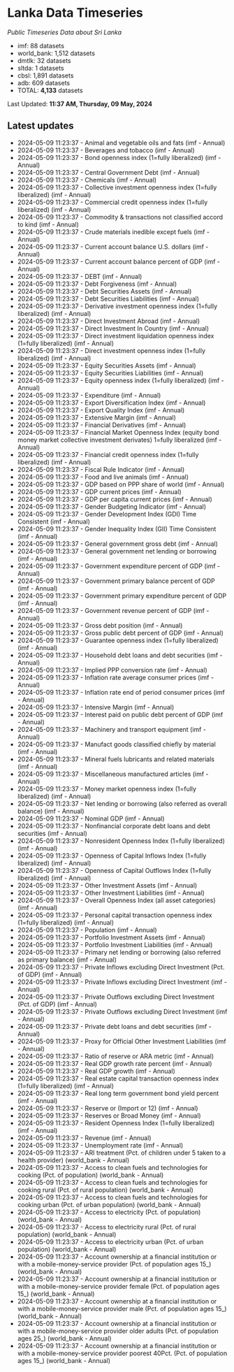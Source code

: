 # Lanka Data Timeseries
*Public Timeseries Data about Sri Lanka*

* imf: 88 datasets
* world_bank: 1,512 datasets
* dmtlk: 32 datasets
* sltda: 1 datasets
* cbsl: 1,891 datasets
* adb: 609 datasets
* TOTAL: **4,133** datasets

Last Updated: **11:37 AM, Thursday, 09 May, 2024**

## Latest updates

* 2024-05-09 11:23:37 - Animal and vegetable oils and fats (imf - Annual)
* 2024-05-09 11:23:37 - Beverages and tobacco (imf - Annual)
* 2024-05-09 11:23:37 - Bond openness index (1=fully liberalized) (imf - Annual)
* 2024-05-09 11:23:37 - Central Government Debt (imf - Annual)
* 2024-05-09 11:23:37 - Chemicals (imf - Annual)
* 2024-05-09 11:23:37 - Collective investment openness index (1=fully liberalized) (imf - Annual)
* 2024-05-09 11:23:37 - Commercial credit openness index (1=fully liberalized) (imf - Annual)
* 2024-05-09 11:23:37 - Commodity & transactions not classified accord to kind (imf - Annual)
* 2024-05-09 11:23:37 - Crude materials inedible except fuels (imf - Annual)
* 2024-05-09 11:23:37 - Current account balance U.S. dollars (imf - Annual)
* 2024-05-09 11:23:37 - Current account balance percent of GDP (imf - Annual)
* 2024-05-09 11:23:37 - DEBT (imf - Annual)
* 2024-05-09 11:23:37 - Debt Forgiveness (imf - Annual)
* 2024-05-09 11:23:37 - Debt Securities Assets (imf - Annual)
* 2024-05-09 11:23:37 - Debt Securities Liabilities (imf - Annual)
* 2024-05-09 11:23:37 - Derivative investment openness index (1=fully liberalized) (imf - Annual)
* 2024-05-09 11:23:37 - Direct Investment Abroad (imf - Annual)
* 2024-05-09 11:23:37 - Direct Investment In Country (imf - Annual)
* 2024-05-09 11:23:37 - Direct investment liquidation openness index (1=fully liberalized) (imf - Annual)
* 2024-05-09 11:23:37 - Direct investment openness index (1=fully liberalized) (imf - Annual)
* 2024-05-09 11:23:37 - Equity Securities Assets (imf - Annual)
* 2024-05-09 11:23:37 - Equity Securities Liabilities (imf - Annual)
* 2024-05-09 11:23:37 - Equity openness index (1=fully liberalized) (imf - Annual)
* 2024-05-09 11:23:37 - Expenditure (imf - Annual)
* 2024-05-09 11:23:37 - Export Diversification Index (imf - Annual)
* 2024-05-09 11:23:37 - Export Quality Index (imf - Annual)
* 2024-05-09 11:23:37 - Extensive Margin (imf - Annual)
* 2024-05-09 11:23:37 - Financial Derivatives (imf - Annual)
* 2024-05-09 11:23:37 - Financial Market Openness Index (equity bond money market collective investment derivates) 1=fully liberalized (imf - Annual)
* 2024-05-09 11:23:37 - Financial credit openness index (1=fully liberalized) (imf - Annual)
* 2024-05-09 11:23:37 - Fiscal Rule Indicator (imf - Annual)
* 2024-05-09 11:23:37 - Food and live animals (imf - Annual)
* 2024-05-09 11:23:37 - GDP based on PPP share of world (imf - Annual)
* 2024-05-09 11:23:37 - GDP current prices (imf - Annual)
* 2024-05-09 11:23:37 - GDP per capita current prices (imf - Annual)
* 2024-05-09 11:23:37 - Gender Budgeting Indicator (imf - Annual)
* 2024-05-09 11:23:37 - Gender Development Index (GDI) Time Consistent (imf - Annual)
* 2024-05-09 11:23:37 - Gender Inequality Index (GII) Time Consistent (imf - Annual)
* 2024-05-09 11:23:37 - General government gross debt (imf - Annual)
* 2024-05-09 11:23:37 - General government net lending or borrowing (imf - Annual)
* 2024-05-09 11:23:37 - Government expenditure percent of GDP (imf - Annual)
* 2024-05-09 11:23:37 - Government primary balance percent of GDP (imf - Annual)
* 2024-05-09 11:23:37 - Government primary expenditure percent of GDP (imf - Annual)
* 2024-05-09 11:23:37 - Government revenue percent of GDP (imf - Annual)
* 2024-05-09 11:23:37 - Gross debt position (imf - Annual)
* 2024-05-09 11:23:37 - Gross public debt percent of GDP (imf - Annual)
* 2024-05-09 11:23:37 - Guarantee openness index (1=fully liberalized) (imf - Annual)
* 2024-05-09 11:23:37 - Household debt loans and debt securities (imf - Annual)
* 2024-05-09 11:23:37 - Implied PPP conversion rate (imf - Annual)
* 2024-05-09 11:23:37 - Inflation rate average consumer prices (imf - Annual)
* 2024-05-09 11:23:37 - Inflation rate end of period consumer prices (imf - Annual)
* 2024-05-09 11:23:37 - Intensive Margin (imf - Annual)
* 2024-05-09 11:23:37 - Interest paid on public debt percent of GDP (imf - Annual)
* 2024-05-09 11:23:37 - Machinery and transport equipment (imf - Annual)
* 2024-05-09 11:23:37 - Manufact goods classified chiefly by material (imf - Annual)
* 2024-05-09 11:23:37 - Mineral fuels lubricants and related materials (imf - Annual)
* 2024-05-09 11:23:37 - Miscellaneous manufactured articles (imf - Annual)
* 2024-05-09 11:23:37 - Money market openness index (1=fully liberalized) (imf - Annual)
* 2024-05-09 11:23:37 - Net lending or borrowing (also referred as overall balance) (imf - Annual)
* 2024-05-09 11:23:37 - Nominal GDP (imf - Annual)
* 2024-05-09 11:23:37 - Nonfinancial corporate debt loans and debt securities (imf - Annual)
* 2024-05-09 11:23:37 - Nonresident Openness Index (1=fully liberalized) (imf - Annual)
* 2024-05-09 11:23:37 - Openness of Capital Inflows Index (1=fully liberalized) (imf - Annual)
* 2024-05-09 11:23:37 - Openness of Capital Outflows Index (1=fully liberalized) (imf - Annual)
* 2024-05-09 11:23:37 - Other Investment Assets (imf - Annual)
* 2024-05-09 11:23:37 - Other Investment Liabilities (imf - Annual)
* 2024-05-09 11:23:37 - Overall Openness Index (all asset categories) (imf - Annual)
* 2024-05-09 11:23:37 - Personal capital transaction openness index (1=fully liberalized) (imf - Annual)
* 2024-05-09 11:23:37 - Population (imf - Annual)
* 2024-05-09 11:23:37 - Portfolio Investment Assets (imf - Annual)
* 2024-05-09 11:23:37 - Portfolio Investment Liabilities (imf - Annual)
* 2024-05-09 11:23:37 - Primary net lending or borrowing (also referred as primary balance) (imf - Annual)
* 2024-05-09 11:23:37 - Private Inflows excluding Direct Investment (Pct. of GDP) (imf - Annual)
* 2024-05-09 11:23:37 - Private Inflows excluding Direct Investment (imf - Annual)
* 2024-05-09 11:23:37 - Private Outflows excluding Direct Investment (Pct. of GDP) (imf - Annual)
* 2024-05-09 11:23:37 - Private Outflows excluding Direct Investment (imf - Annual)
* 2024-05-09 11:23:37 - Private debt loans and debt securities (imf - Annual)
* 2024-05-09 11:23:37 - Proxy for Official Other Investment Liabilities (imf - Annual)
* 2024-05-09 11:23:37 - Ratio of reserve or ARA metric (imf - Annual)
* 2024-05-09 11:23:37 - Real GDP growth rate percent (imf - Annual)
* 2024-05-09 11:23:37 - Real GDP growth (imf - Annual)
* 2024-05-09 11:23:37 - Real estate capital transaction openness index (1=fully liberalized) (imf - Annual)
* 2024-05-09 11:23:37 - Real long term government bond yield percent (imf - Annual)
* 2024-05-09 11:23:37 - Reserve or (Import or 12) (imf - Annual)
* 2024-05-09 11:23:37 - Reserves or Broad Money (imf - Annual)
* 2024-05-09 11:23:37 - Resident Openness Index (1=fully liberalized) (imf - Annual)
* 2024-05-09 11:23:37 - Revenue (imf - Annual)
* 2024-05-09 11:23:37 - Unemployment rate (imf - Annual)
* 2024-05-09 11:23:37 - ARI treatment (Pct. of children under 5 taken to a health provider) (world_bank - Annual)
* 2024-05-09 11:23:37 - Access to clean fuels and technologies for cooking (Pct. of population) (world_bank - Annual)
* 2024-05-09 11:23:37 - Access to clean fuels and technologies for cooking rural (Pct. of rural population) (world_bank - Annual)
* 2024-05-09 11:23:37 - Access to clean fuels and technologies for cooking urban (Pct. of urban population) (world_bank - Annual)
* 2024-05-09 11:23:37 - Access to electricity (Pct. of population) (world_bank - Annual)
* 2024-05-09 11:23:37 - Access to electricity rural (Pct. of rural population) (world_bank - Annual)
* 2024-05-09 11:23:37 - Access to electricity urban (Pct. of urban population) (world_bank - Annual)
* 2024-05-09 11:23:37 - Account ownership at a financial institution or with a mobile-money-service provider (Pct. of population ages 15_) (world_bank - Annual)
* 2024-05-09 11:23:37 - Account ownership at a financial institution or with a mobile-money-service provider female (Pct. of population ages 15_) (world_bank - Annual)
* 2024-05-09 11:23:37 - Account ownership at a financial institution or with a mobile-money-service provider male (Pct. of population ages 15_) (world_bank - Annual)
* 2024-05-09 11:23:37 - Account ownership at a financial institution or with a mobile-money-service provider older adults (Pct. of population ages 25_) (world_bank - Annual)
* 2024-05-09 11:23:37 - Account ownership at a financial institution or with a mobile-money-service provider poorest 40Pct. (Pct. of population ages 15_) (world_bank - Annual)